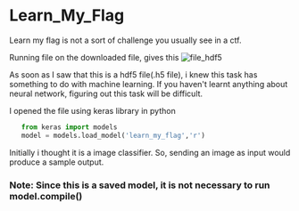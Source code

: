 # Learn_My_Flag


Learn my flag is not a sort of challenge you usually see in a ctf.

Running file on the downloaded file, gives this
![file_hdf5](https://user-images.githubusercontent.com/42334661/44017454-000be95e-9ef6-11e8-84cb-ef1c070104e0.png)

As soon as I saw that this is a hdf5 file(.h5 file), i knew this task has something to do with machine learning.
If you haven't learnt anything about neural network, figuring out this task will be difficult.

I opened the file using keras library in python
```python
   from keras import models
   model = models.load_model('learn_my_flag','r')
```

Initially i thought it is a image classifier. So, sending an image as input would produce a sample output.
### Note: Since this is a saved model, it is not necessary to run model.compile()

